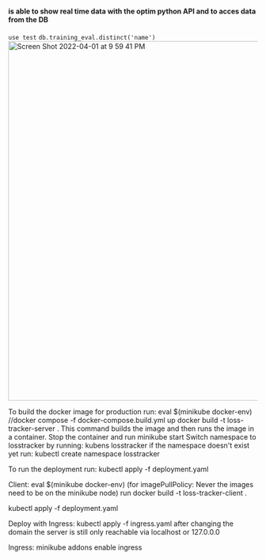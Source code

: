 #### is able to show real time data with the optim python API and to acces data from the DB ####
`use test`
`db.training_eval.distinct('name')`
<img width="726" alt="Screen Shot 2022-04-01 at 9 59 41 PM" src="https://user-images.githubusercontent.com/63979635/161333230-d9d157dc-bb47-4c8d-9b98-62b140464a2e.png">

To build the docker image for production run:
eval $(minikube docker-env)
//docker compose -f docker-compose.build.yml up
docker build -t loss-tracker-server .
This command builds the image and then runs the image in a container.
Stop the container and run minikube start
Switch namespace to losstracker by running: kubens losstracker
if the namespace doesn't exist yet run: kubectl create namespace losstracker

To run the deployment run:
kubectl apply -f deployment.yaml

Client:
eval $(minikube docker-env) (for imagePullPolicy: Never the images need to be on the minikube node)
run docker build -t loss-tracker-client .

kubectl apply -f deployment.yaml

Deploy with Ingress: 
kubectl apply -f ingress.yaml
after changing the domain the server is still only reachable via localhost or 127.0.0.0

Ingress:
minikube addons enable ingress